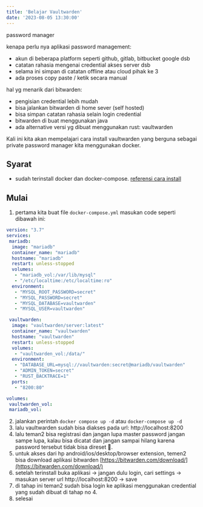 ```yaml
---
title: 'Belajar Vaultwarden'
date: '2023-08-05 13:30:00'
---
```


password manager

kenapa perlu nya aplikasi password management:
- akun di beberapa platform seperti github, gitlab, bitbucket google dsb
- catatan rahasia mengenai credential akses server dsb
- selama ini simpan di catatan offline atau cloud pihak ke 3
- ada proses copy paste / ketik secara manual

hal yg menarik dari bitwarden:
- pengisian credential lebih mudah
- bisa jalankan bitwarden di home sever (self hosted)
- bisa simpan catatan rahasia selain login credential
- bitwarden di buat menggunakan java
- ada alternative versi yg dibuat menggunakan rust: vaultwarden

Kali ini kita akan mempelajari cara install vaultwarden yang berguna sebagai private password manager kita menggunakan docker.

## Syarat
- sudah terinstall docker dan docker-compose. [referensi cara install](https://docs.docker.com/engine/install/)

## Mulai
1. pertama kita buat file `docker-compose.yml` masukan code seperti dibawah ini:

```YAML
version: "3.7"
services:
 mariadb:
  image: "mariadb"
  container_name: "mariadb"
  hostname: "mariadb"
  restart: unless-stopped
  volumes:
   - "mariadb_vol:/var/lib/mysql"
   - "/etc/localtime:/etc/localtime:ro"
  environment:
   - "MYSQL_ROOT_PASSWORD=secret"
   - "MYSQL_PASSWORD=secret"
   - "MYSQL_DATABASE=vaultwarden"
   - "MYSQL_USER=vaultwarden"

 vaultwarden:
  image: "vaultwarden/server:latest"
  container_name: "vaultwarden"
  hostname: "vaultwarden"
  restart: unless-stopped
  volumes:
   - "vaultwarden_vol:/data/"
  environment:
   - "DATABASE_URL=mysql://vaultwarden:secret@mariadb/vaultwarden"
   - "ADMIN_TOKEN=secret"
   - "RUST_BACKTRACE=1"
  ports:
   - "8200:80"

volumes:
 vaultwarden_vol:
 mariadb_vol:
```

2. jalankan perintah `docker compose up -d` atau `docker-compose up -d`
3. lalu vaultwarden sudah bisa diakses pada url: http://localhost:8200
4. lalu teman2 bisa registrasi dan jangan lupa master password jangan sampe lupa, kalau bisa dicatat dan jangan sampai hilang karena password tersebut tidak bisa direset 🤣.
5. untuk akses dari hp android/ios/desktop/browser extension, temen2 bisa download aplikasi bitwarden [https://bitwarden.com/download/](https://bitwarden.com/download/)
6. setelah terinstall buka aplikasi -> jangan dulu login, cari settings -> masukan server url http://localhost:8200 -> save
7. di tahap ini teman2 sudah bisa login ke aplikasi menggunakan credential yang sudah dibuat di tahap no 4.
8. selesai
